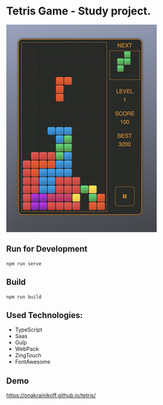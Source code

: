 # Tetris Game - Study project.
![tetris_img](doc/tetris.png)

## Run for Development
```
npm run serve
```

## Build
```
npm run build
```

## Used Technologies:
- TypeScript
- Saas
- Gulp
- WebPack
- ZingTouch
- FontAwesome

## Demo
https://onakrainikoff.github.io/tetris/
